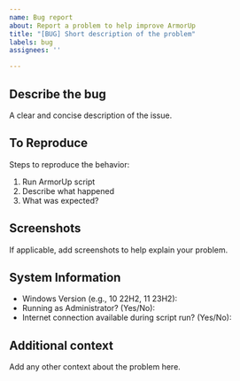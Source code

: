 ```yaml
---
name: Bug report
about: Report a problem to help improve ArmorUp
title: "[BUG] Short description of the problem"
labels: bug
assignees: ''

---
```


## Describe the bug
A clear and concise description of the issue.

## To Reproduce
Steps to reproduce the behavior:
1. Run ArmorUp script
2. Describe what happened
3. What was expected?

## Screenshots
If applicable, add screenshots to help explain your problem.

## System Information
- Windows Version (e.g., 10 22H2, 11 23H2):
- Running as Administrator? (Yes/No):
- Internet connection available during script run? (Yes/No):

## Additional context
Add any other context about the problem here.
